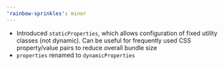 ```yaml
---
'rainbow-sprinkles': minor
---
```


- Introduced `staticProperties`, which allows configuration of fixed utility classes (not dynamic). Can be useful for frequently used CSS property/value pairs to reduce overall bundle size
- `properties` renamed to `dynamicProperties`
